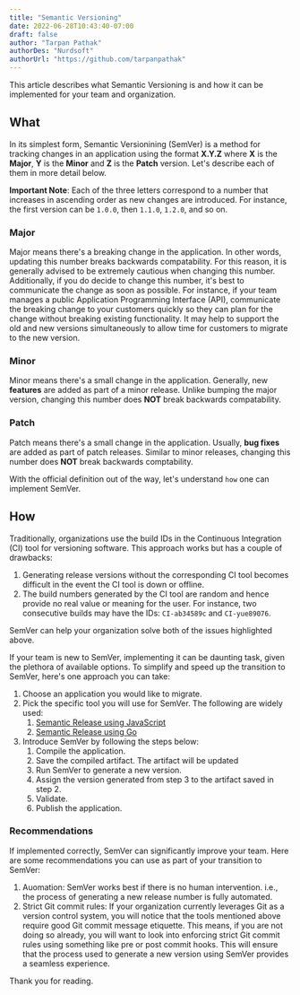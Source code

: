 ```yaml
---
title: "Semantic Versioning"
date: 2022-06-28T10:43:40-07:00
draft: false
author: "Tarpan Pathak"
authorDes: "Nurdsoft"
authorUrl: "https://github.com/tarpanpathak"
---
```


This article describes what Semantic Versioning is and how it can be implemented for your team and organization.

## What

In its simplest form, Semantic Versionining (SemVer) is a method for tracking changes in an application using the format **X.Y.Z** where **X** is the **Major**, **Y** is the **Minor** and **Z** is the **Patch** version. Let's describe each of them in more detail below.

**Important Note**: Each of the three letters correspond to a number that increases in ascending order as new changes are introduced. For instance, the first version can be `1.0.0`, then `1.1.0`, `1.2.0`, and so on.

### Major

Major means there's a breaking change in the application. In other words, updating this number breaks backwards compatability. For this reason, it is generally advised to be extremely cautious when changing this number. Additionally, if you do decide to change this number, it's best to communicate the change as soon as possible. For instance, if your team manages a public Application Programming Interface (API), communicate the breaking change to your customers quickly so they can plan for the change without breaking existing functionality. It may help to support the old and new versions simultaneously to allow time for customers to migrate to the new version.

### Minor

Minor means there's a small change in the application. Generally, new **features** are added as part of a minor release. Unlike bumping the major version, changing this number does **NOT** break backwards compatability.

### Patch

Patch means there's a small change in the application. Usually, **bug fixes** are added as part of patch releases. Similar to minor releases, changing this number does **NOT** break backwards comptability.

With the official definition out of the way, let's understand `how` one can implement SemVer.

## How

Traditionally, organizations use the build IDs in the Continuous Integration (CI) tool for versioning software. This approach works but has a couple of drawbacks:

1. Generating release versions without the corresponding CI tool becomes difficult in the event the CI tool is down or offline.
2. The build numbers generated by the CI tool are random and hence provide no real value or meaning for the user. For instance, two consecutive builds may have the IDs: `CI-ab34589c` and `CI-yue89076`.

SemVer can help your organization solve both of the issues highlighted above.

If your team is new to SemVer, implementing it can be daunting task, given the plethora of available options. To simplify and speed up the transition to SemVer, here's one approach you can take:

1. Choose an application you would like to migrate.
2. Pick the specific tool you will use for SemVer. The following are widely used:
   1. [Semantic Release using JavaScript](https://github.com/semantic-release/semantic-release)
   2. [Semantic Release using Go](https://github.com/go-semantic-release/semantic-release)
3. Introduce SemVer by following the steps below:
   1. Compile the application.
   2. Save the compiled artifact. The artifact will be updated
   3. Run SemVer to generate a new version.
   4. Assign the version generated from step 3 to the artifact saved in step 2.
   5. Validate.
   6. Publish the application.

### Recommendations

If implemented correctly, SemVer can significantly improve your team. Here are some recommendations you can use as part of your transition to SemVer:

1. Auomation: SemVer works best if there is no human intervention. i.e., the process of generating a new release number is fully automated.
2. Strict Git commit rules: If your organization currently leverages Git as a version control system, you will notice that the tools mentioned above require good Git commit message etiquette. This means, if you are not doing so already, you will want to look into enforcing strict Git commit rules using something like pre or post commit hooks. This will ensure that the process used to generate a new version using SemVer provides a seamless experience.

Thank you for reading.
